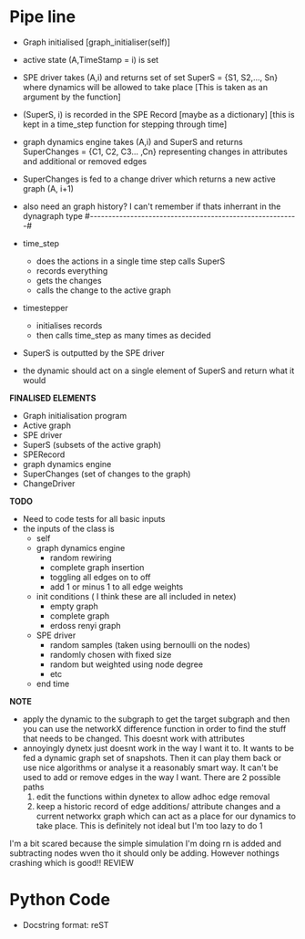
# Pipe line 

- Graph initialised  [graph_initialiser(self)]
- active state (A,TimeStamp = i) is set 
- SPE driver takes (A,i) and returns set of set SuperS = {S1, S2,..., Sn} where dynamics will be allowed to take place [This is taken as an argument by the function]
- (SuperS, i) is recorded in the SPE Record [maybe as a dictionary] [this is kept in a time_step function for stepping through time]
- graph dynamics engine takes (A,i) and SuperS and returns SuperChanges = {C1, C2, C3... ,Cn} representing changes in attributes and additional or removed edges 
- SuperChanges is fed to a change driver which returns a new active graph (A, i+1)
- also need an graph history? I can't remember if thats inherrant in the dynagraph type 
#---------------------------------------------------------#

- time_step 
    - does the actions in a single time step calls SuperS
    - records everything 
    - gets the changes
    - calls the change to the active graph 

- timestepper 
    - initialises records 
    - then calls time_step as many times as decided 

- SuperS is outputted by the SPE driver 
- the dynamic should act on a single element of SuperS and return what it would 

**FINALISED ELEMENTS** 
- Graph initialisation program 
- Active graph 
- SPE driver 
- SuperS (subsets of the active graph) 
- SPERecord 
- graph dynamics engine 
- SuperChanges (set of changes to the graph) 
- ChangeDriver 

**TODO** 

- Need to code tests for all basic inputs
- the inputs of the class is 
    - self 
    - graph dynamics engine 
        - random rewiring 
        - complete graph insertion 
        - toggling all edges on to off 
        - add 1 or minus 1 to all edge weights 
    - init conditions ( I think these are all included in netex)
        - empty graph 
        - complete graph 
        - erdoss renyi graph 
    - SPE driver 
        - random samples (taken using bernoulli on the nodes)
        - randomly chosen with fixed size 
        - random but weighted using node degree 
        - etc 
    - end time 

**NOTE** 

- apply the dynamic to the subgraph to get the target subgraph and then you can use the networkX difference function in order to find the stuff that needs to be changed. This doesnt work with attributes 
- annoyingly dynetx just doesnt work in the way I want it to. It wants to be fed a dynamic graph set of snapshots. Then it can play them back or use nice algorithms or analyse it a reasonably smart way. It can't be used to add or remove edges in the way I want. There are 2 possible paths 
    1. edit the functions within dynetex to allow adhoc edge removal 
    2. keep a historic record of edge additions/ attribute changes and a current networkx graph which can act as a place for our dynamics to take place. This is definitely not ideal but I'm too lazy to do 1 

I'm a bit scared because the simple simulation I'm doing rn is added and subtracting nodes wven tho it should only be adding. However nothings crashing which is good!! REVIEW 

# Python Code

- Docstring format: reST
